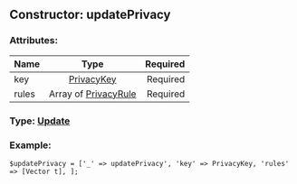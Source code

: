 ## Constructor: updatePrivacy  

### Attributes:

| Name     |    Type       | Required |
|----------|:-------------:|---------:|
|key|[PrivacyKey](../types/PrivacyKey.md) | Required|
|rules|Array of [PrivacyRule](../types/PrivacyRule.md) | Required|



### Type: [Update](../types/Update.md)


### Example:

```
$updatePrivacy = ['_' => updatePrivacy', 'key' => PrivacyKey, 'rules' => [Vector t], ];
```